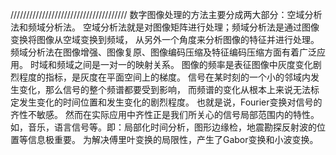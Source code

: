 /////////////////////////////////////
数字图像处理的方法主要分成两大部分：空域分析法和频域分析法。
空域分析法就是对图像矩阵进行处理；频域分析法是通过图像变换将图像从空域变换到频域，
从另外一个角度来分析图像的特征并进行处理。
频域分析法在图像增强、图像复原、图像编码压缩及特征编码压缩方面有着广泛应用。
时域和频域之间是一对一的映射关系。
图像的频率是表征图像中灰度变化剧烈程度的指标，是灰度在平面空间上的梯度。
信号在某时刻的一个小的邻域内发生变化，那么信号的整个频谱都要受到影响，
而频谱的变化从根本上来说无法标定发生变化的时间位置和发生变化的剧烈程度。
也就是说，Fourier变换对信号的齐性不敏感。
然而在实际应用中齐性正是我们所关心的信号局部范围内的特性。
如，音乐，语言信号等。即：局部化时间分析，图形边缘检，地震勘探反射波的位置等信息极重要。
为解决傅里叶变换的局限性，产生了Gabor变换和小波变换。
